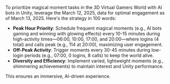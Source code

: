 To prioritize magical moment tasks in the 3D Virtual Gamers World with AI bots in Unity, leverage the March 12, 2025, data for optimal engagement as of March 13, 2025\. Here's the strategy in 100 words:

* **Peak Hour Priority**: Schedule frequent magical moments (e.g., AI bots gaming and winning with glowing effects) every 10-15 minutes during high-activity times—06:00, 10:00, 17:00, and 20:00—where logins (4 total) and calls peak (e.g., 114 at 20:00), maximizing user engagement.  
* **Off-Peak Activity**: Trigger moments every 30-45 minutes during low-login periods (e.g., 07:00, 0 logins, 8 calls) to keep the world alive.  
* **Diversity and Efficiency**: Implement varied, lightweight moments (e.g., shimmering achievements) to maintain interest and Unity performance.

This ensures an immersive, AI-driven experience.  
